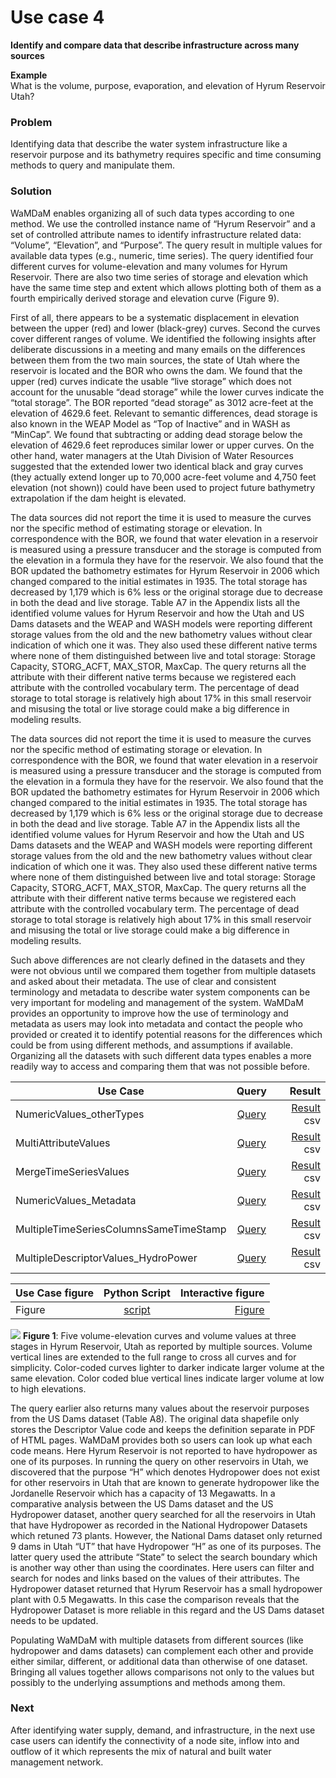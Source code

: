 # Use case 4
**Identify and compare data that describe infrastructure across many sources**  
 
**Example**  
What is the volume, purpose, evaporation, and elevation of Hyrum Reservoir Utah?   

### Problem   
Identifying data that describe the water system infrastructure like a reservoir purpose and its bathymetry requires specific and time consuming methods to query and manipulate them. 

### Solution  
WaMDaM enables organizing all of such data types according to one method. We use the controlled instance name of “Hyrum Reservoir” and a set of controlled attribute names to identify infrastructure related data: “Volume”, “Elevation”, and “Purpose”. The query result in multiple values for available data types (e.g., numeric, time series). The query identified four different curves for volume-elevation and many volumes for Hyrum Reservoir. There are also two time series of storage and elevation which have the same time step and extent which allows plotting both of them as a fourth empirically derived storage and elevation curve (Figure 9). 


First of all, there appears to be a systematic displacement in elevation between the upper (red) and lower (black-grey) curves. Second the curves cover different ranges of volume. We identified the following insights after deliberate discussions in a meeting and many emails on the differences between them from the two main sources, the state of Utah where the reservoir is located and the BOR who owns the dam. We found that the upper (red) curves indicate the usable “live storage” which does not account for the unusable “dead storage” while the lower curves indicate the “total storage”. The BOR reported “dead storage” as 3012 acre-feet at the elevation of 4629.6 feet. Relevant to semantic differences, dead storage is also known in the WEAP Model as “Top of Inactive” and in WASH as “MinCap”. We found that subtracting or adding dead storage below the elevation of 4629.6 feet reproduces similar lower or upper curves. On the other hand, water managers at the Utah Division of Water Resources suggested that the extended lower two identical black and gray curves (they actually extend longer up to 70,000 acre-feet volume and 4,750 feet elevation (not shown)) could have been used to project future bathymetry extrapolation if the dam height is elevated.   


The data sources did not report the time it is used to measure the curves nor the specific method of estimating storage or elevation. In correspondence with the BOR, we found that water elevation in a reservoir is measured using a pressure transducer and the storage is computed from the elevation in a formula they have for the reservoir. We also found that the BOR updated the bathometry estimates for Hyrum Reservoir in 2006 which changed compared to the initial estimates in 1935. The total storage has decreased by 1,179 which is 6% less or the original storage due to decrease in both the dead and live storage. Table A7 in the Appendix lists all the identified volume values for Hyrum Reservoir and how the Utah and US Dams datasets and the WEAP and WASH models were reporting different storage values from the old and the new bathometry values without clear indication of which one it was. They also used these different native terms where none of them distinguished between live and total storage: Storage Capacity, STORG_ACFT, MAX_STOR, MaxCap. The query returns all the attribute with their different native terms because we registered each attribute with the controlled vocabulary term. The percentage of dead storage to total storage is relatively high about 17% in this small reservoir and misusing the total or live storage could make a big difference in modeling results.  


The data sources did not report the time it is used to measure the curves nor the specific method of estimating storage or elevation. In correspondence with the BOR, we found that water elevation in a reservoir is measured using a pressure transducer and the storage is computed from the elevation in a formula they have for the reservoir. We also found that the BOR updated the bathometry estimates for Hyrum Reservoir in 2006 which changed compared to the initial estimates in 1935. The total storage has decreased by 1,179 which is 6% less or the original storage due to decrease in both the dead and live storage. Table A7 in the Appendix lists all the identified volume values for Hyrum Reservoir and how the Utah and US Dams datasets and the WEAP and WASH models were reporting different storage values from the old and the new bathometry values without clear indication of which one it was. They also used these different native terms where none of them distinguished between live and total storage: Storage Capacity, STORG_ACFT, MAX_STOR, MaxCap. The query returns all the attribute with their different native terms because we registered each attribute with the controlled vocabulary term. The percentage of dead storage to total storage is relatively high about 17% in this small reservoir and misusing the total or live storage could make a big difference in modeling results. 

Such above differences are not clearly defined in the datasets and they were not obvious until we compared them together from multiple datasets and asked about their metadata. The use of clear and consistent terminology and metadata to describe water system components can be very important for modeling and management of the system. WaMDaM provides an opportunity to improve how the use of terminology and metadata as users may look into metadata and contact the people who provided or created it to identify potential reasons for the differences which could be from using different methods, and assumptions if available. Organizing all the datasets with such different data types enables a more readily way to access and comparing them that was not possible before.


| Use Case        | Query           | Result  |
| ------------- |:-------------:| -----:|
|NumericValues_otherTypes     | [Query][3] | [Result][4] csv |
|MultiAttributeValues    | [Query][5] | [Result][6] csv |
|MergeTimeSeriesValues     | [Query][7] | [Result][8] csv |
|NumericValues_Metadata   | [Query][9] | [Result][10] csv |
|MultipleTimeSeriesColumnsSameTimeStamp   | [Query][11] | [Result][12] csv |
|MultipleDescriptorValues_HydroPower  | [Query][13] | [Result][14] csv |



| Use Case figure       | Python Script   | Interactive figure  |
| ------------|:----------:| -----:|
|Figure     | [script][1] | [Figure][2]  |



![](/UseCases/images/UseCase4.png) 
**Figure 1**: Five volume-elevation curves and volume values at three stages in Hyrum Reservoir, Utah as reported by multiple sources. Volume vertical lines are extended to the full range to cross all curves and for simplicity. Color-coded curves lighter to darker indicate larger volume at the same elevation. Color coded blue vertical lines indicate larger volume at low to high elevations. 

The query earlier also returns many values about the reservoir purposes from the US Dams dataset (Table A8). The original data shapefile only stores the Descriptor Value code and keeps the definition separate in PDF of HTML pages. WaMDaM provides both so users can look up what each code means. Here Hyrum Reservoir is not reported to have hydropower as one of its purposes. In running the query on other reservoirs in Utah, we discovered that the purpose “H” which denotes Hydropower does not exist for other reservoirs in Utah that are known to generate hydropower like the Jordanelle Reservoir which has a capacity of 13 Megawatts. In a comparative analysis between the US Dams dataset and the US Hydropower dataset, another query searched for all the reservoirs in Utah that have Hydropower as recorded in the National Hydropower Datasets which retuned 73 plants. However, the National Dams dataset only returned 9 dams in Utah “UT” that have Hydropower “H” as one of its purposes. The latter query used the attribute “State” to select the search boundary which is another way other than using the coordinates. Here users can filter and search for nodes and links based on the values of their attributes. The Hydropower dataset returned that Hyrum Reservoir has a small hydropower plant with 0.5 Megawatts. In this case the comparison reveals that the Hydropower Dataset is more reliable in this regard and the US Dams dataset needs to be updated.  


Populating WaMDaM with multiple datasets from different sources (like hydropower and dams datasets) can complement each other and provide either similar, different, or additional data than otherwise of one dataset. Bringing all values together allows comparisons not only to the values but possibly to the underlying assumptions and methods among them. 

### Next   
After identifying water supply, demand, and infrastructure, in the next use case users can identify the connectivity of a node site, inflow into and outflow of it which represents the mix of natural and built water management network. 


[1]:https://github.com/WamdamProject/WaMDaM_UseCases/blob/master/UseCases_files/6Figures_Python/4_HyrumReservoir_Curves.py
[2]:http://htmlpreview.github.io/?https://github.com/WamdamProject/WaMDaM_UseCases/blob/master/UseCases_files/7Figures_HTML/4_HyrumReservoir_Curves.py.html


[3]:https://github.com/WamdamProject/WaMDaM_UseCases/blob/master/UseCases_files/4Queries_SQL/4.1NumericValues_otherTypes.sql
[4]:https://github.com/WamdamProject/WaMDaM_UseCases/blob/master/UseCases_files/5Results_CSV/4.1NumericValues_otherTypes.csv


[5]:https://github.com/WamdamProject/WaMDaM_UseCases/blob/master/UseCases_files/4Queries_SQL/4.2MultiAttributeValues.sql
[6]:https://github.com/WamdamProject/WaMDaM_UseCases/blob/master/UseCases_files/5Results_CSV/4.2MultiAttributeValues.csv


[7]:https://github.com/WamdamProject/WaMDaM_UseCases/blob/master/UseCases_files/4Queries_SQL/4.3MergeTimeSeriesValues.sql
[8]:https://github.com/WamdamProject/WaMDaM_UseCases/blob/master/UseCases_files/5Results_CSV/4.3MergeTimeSeriesValues.csv


[9]:https://github.com/WamdamProject/WaMDaM_UseCases/blob/master/UseCases_files/4Queries_SQL/4.4NumericValues_Metadata.sql
[10]:https://github.com/WamdamProject/WaMDaM_UseCases/blob/master/UseCases_files/5Results_CSV/4.4NumericValues_Metadata.csv


[11]:https://github.com/WamdamProject/WaMDaM_UseCases/blob/master/UseCases_files/4Queries_SQL/4.5MultipleTimeSeriesColumnsSameTimeStamp.sql
[12]:https://github.com/WamdamProject/WaMDaM_UseCases/blob/master/UseCases_files/5Results_CSV/4.5MultipleTimeSeriesColumnsSameTimeStamp.csv


[13]:https://github.com/WamdamProject/WaMDaM_UseCases/blob/master/UseCases_files/4Queries_SQL/4.6MultipleDescriptorValues_HydroPower.sql
[14]:https://github.com/WamdamProject/WaMDaM_UseCases/blob/master/UseCases_files/5Results_CSV/4.6MultipleDescriptorValues_HydroPower.csv
